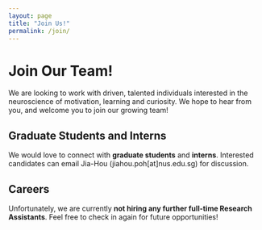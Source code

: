 ```yaml
---
layout: page
title: "Join Us!"
permalink: /join/
---
```

# Join Our Team!

We are looking to work with driven, talented individuals interested in the neuroscience of motivation, learning and curiosity. We hope to hear from you, and welcome you to join our growing team!

## Graduate Students and Interns
We would love to connect with **graduate students** and **interns**. Interested candidates can email Jia-Hou (jiahou.poh[at]nus.edu.sg) for discussion.

## Careers 
Unfortunately, we are currently **not hiring any further full-time Research Assistants**. Feel free to check in again for future opportunities!

